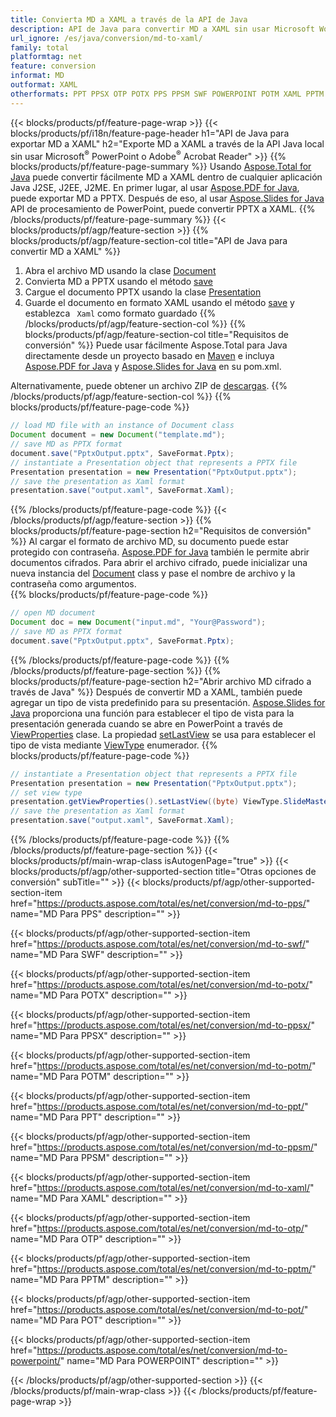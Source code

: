 ```yaml
---
title: Convierta MD a XAML a través de la API de Java
description: API de Java para convertir MD a XAML sin usar Microsoft Word
url_ignore: /es/java/conversion/md-to-xaml/
family: total
platformtag: net
feature: conversion
informat: MD
outformat: XAML
otherformats: PPT PPSX OTP POTX PPS PPSM SWF POWERPOINT POTM XAML PPTM POT
---
```

{{< blocks/products/pf/feature-page-wrap >}}
{{< blocks/products/pf/i18n/feature-page-header h1="API de Java para exportar MD a XAML" h2="Exporte MD a XAML a través de la API Java local sin usar Microsoft<sup>&reg;</sup> PowerPoint o Adobe<sup>&reg;</sup> Acrobat Reader" >}}
{{% blocks/products/pf/feature-page-summary %}}
Usando [Aspose.Total for Java](https://products.aspose.com/total/java/) puede convertir fácilmente MD a XAML dentro de cualquier aplicación Java J2SE, J2EE, J2ME. En primer lugar, al usar [Aspose.PDF for Java](https://products.aspose.com/pdf/java/), puede exportar MD a PPTX. Después de eso, al usar [Aspose.Slides for Java](https://products.aspose.com/slides/java/) API de procesamiento de PowerPoint, puede convertir PPTX a XAML.
{{% /blocks/products/pf/feature-page-summary  %}}
{{< blocks/products/pf/agp/feature-section >}}
{{% blocks/products/pf/agp/feature-section-col title="API de Java para convertir MD a XAML" %}}
1. Abra el archivo MD usando la clase [Document](https://reference.aspose.com/pdf/java/com.aspose.pdf/Document)
2. Convierta MD a PPTX usando el método [save](https://reference.aspose.com/pdf/java/com.aspose.pdf/Document#save-java.lang.String-int-)
3. Cargue el documento PPTX usando la clase [Presentation](https://reference.aspose.com/slides/java/com.aspose.slides/Presentation)
4. Guarde el documento en formato XAML usando el método [save](https://reference.aspose.com/slides/java/com.aspose.slides/Presentation#save-java.lang.String-int-) y establezca ` Xaml` como formato guardado
{{% /blocks/products/pf/agp/feature-section-col %}}
{{% blocks/products/pf/agp/feature-section-col title="Requisitos de conversión" %}}
Puede usar fácilmente Aspose.Total para Java directamente desde un proyecto basado en [Maven](https://repository.aspose.com/webapp/#/artifacts/browse/tree/General/repo/com/aspose/aspose-total) e incluya [Aspose.PDF for Java](https://docs.aspose.com/pdf/java/installation/) y [Aspose.Slides for Java](https://docs.aspose.com/slides/java/installation/) en su pom.xml.

Alternativamente, puede obtener un archivo ZIP de [descargas](https://releases.aspose.com/total/java).
{{% /blocks/products/pf/agp/feature-section-col %}}
{{% blocks/products/pf/feature-page-code %}}

```java
// load MD file with an instance of Document class
Document document = new Document("template.md");
// save MD as PPTX format 
document.save("PptxOutput.pptx", SaveFormat.Pptx); 
// instantiate a Presentation object that represents a PPTX file
Presentation presentation = new Presentation("PptxOutput.pptx");
// save the presentation as Xaml format
presentation.save("output.xaml", SaveFormat.Xaml);   
```

{{% /blocks/products/pf/feature-page-code %}}
{{< /blocks/products/pf/agp/feature-section >}}
{{% blocks/products/pf/feature-page-section  h2="Requisitos de conversión" %}}
Al cargar el formato de archivo MD, su documento puede estar protegido con contraseña. [Aspose.PDF for Java](https://products.aspose.com/pdf/java/) también le permite abrir documentos cifrados. Para abrir el archivo cifrado, puede inicializar una nueva instancia del [Document](https://reference.aspose.com/pdf/java/com.aspose.pdf/Document#Document-java.lang.String-java.lang.String-) class y pase el nombre de archivo y la contraseña como argumentos.  
{{% blocks/products/pf/feature-page-code %}}

```java
// open MD document
Document doc = new Document("input.md", "Your@Password");
// save MD as PPTX format 
document.save("PptxOutput.pptx", SaveFormat.Pptx); 

```

{{% /blocks/products/pf/feature-page-code  %}}
{{% /blocks/products/pf/feature-page-section %}}
{{% blocks/products/pf/feature-page-section  h2="Abrir archivo MD cifrado a través de Java" %}}
Después de convertir MD a XAML, también puede agregar un tipo de vista predefinido para su presentación. [Aspose.Slides for Java](https://products.aspose.com/slides/java/) proporciona una función para establecer el tipo de vista para la presentación generada cuando se abre en PowerPoint a través de [ViewProperties](https://reference.aspose.com/slides/java/com.aspose.slides/ViewProperties) clase. La propiedad [setLastView](https://reference.aspose.com/slides/java/com.aspose.slides/ViewProperties#setLastView-int-) se usa para establecer el tipo de vista mediante [ViewType](https://reference.aspose.com/slides/java/com.aspose.slides/ViewType) enumerador. 
{{% blocks/products/pf/feature-page-code %}}

```java
// instantiate a Presentation object that represents a PPTX file
Presentation presentation = new Presentation("PptxOutput.pptx");
// set view type
presentation.getViewProperties().setLastView((byte) ViewType.SlideMasterView);
// save the presentation as Xaml format
presentation.save("output.xaml", SaveFormat.Xaml);    
```

{{% /blocks/products/pf/feature-page-code  %}}
{{% /blocks/products/pf/feature-page-section %}}
{{< blocks/products/pf/main-wrap-class isAutogenPage="true" >}}
{{< blocks/products/pf/agp/other-supported-section title="Otras opciones de conversión" subTitle="" >}}
{{< blocks/products/pf/agp/other-supported-section-item href="https://products.aspose.com/total/es/net/conversion/md-to-pps/" name="MD Para PPS" description="" >}}

{{< blocks/products/pf/agp/other-supported-section-item href="https://products.aspose.com/total/es/net/conversion/md-to-swf/" name="MD Para SWF" description="" >}}

{{< blocks/products/pf/agp/other-supported-section-item href="https://products.aspose.com/total/es/net/conversion/md-to-potx/" name="MD Para POTX" description="" >}}

{{< blocks/products/pf/agp/other-supported-section-item href="https://products.aspose.com/total/es/net/conversion/md-to-ppsx/" name="MD Para PPSX" description="" >}}

{{< blocks/products/pf/agp/other-supported-section-item href="https://products.aspose.com/total/es/net/conversion/md-to-potm/" name="MD Para POTM" description="" >}}

{{< blocks/products/pf/agp/other-supported-section-item href="https://products.aspose.com/total/es/net/conversion/md-to-ppt/" name="MD Para PPT" description="" >}}

{{< blocks/products/pf/agp/other-supported-section-item href="https://products.aspose.com/total/es/net/conversion/md-to-ppsm/" name="MD Para PPSM" description="" >}}

{{< blocks/products/pf/agp/other-supported-section-item href="https://products.aspose.com/total/es/net/conversion/md-to-xaml/" name="MD Para XAML" description="" >}}

{{< blocks/products/pf/agp/other-supported-section-item href="https://products.aspose.com/total/es/net/conversion/md-to-otp/" name="MD Para OTP" description="" >}}

{{< blocks/products/pf/agp/other-supported-section-item href="https://products.aspose.com/total/es/net/conversion/md-to-pptm/" name="MD Para PPTM" description="" >}}

{{< blocks/products/pf/agp/other-supported-section-item href="https://products.aspose.com/total/es/net/conversion/md-to-pot/" name="MD Para POT" description="" >}}

{{< blocks/products/pf/agp/other-supported-section-item href="https://products.aspose.com/total/es/net/conversion/md-to-powerpoint/" name="MD Para POWERPOINT" description="" >}}


{{< /blocks/products/pf/agp/other-supported-section >}}
{{< /blocks/products/pf/main-wrap-class >}}
{{< /blocks/products/pf/feature-page-wrap >}}